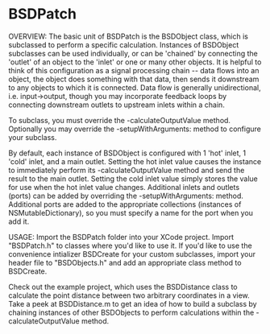 BSDPatch
========
OVERVIEW: The basic unit of BSDPatch is the BSDObject class, which is subclassed to perform a specific calculation. Instances of BSDObject subclasses can be used individually, or can be 'chained' by connecting the 'outlet' of an object to the 'inlet' or one or many other objects. It is helpful to think of this configuration as a signal processing chain -- data flows into an object, the object does something with that data, then sends it downstream to any objects to which it is connected. Data flow is generally unidirectional, i.e. input->output, though you may incorporate feedback loops by connecting downstream outlets to upstream inlets within a chain.

To subclass, you must override the -calculateOutputValue method. Optionally you may override the -setupWithArguments: method to configure your subclass.

By default, each instance of BSDObject is configured with 1 'hot' inlet, 1 'cold' inlet, and a main outlet. 
Setting the hot inlet value causes the instance to immediately perform its -calculateOutputValue method and send the
result to the main outlet. Setting the cold inlet value simply stores the value for use when the hot inlet value 
changes. Additional inlets and outlets (ports) can be added by overriding the -setupWithArguments: method. Additional
ports are added to the appropriate collections (instances of NSMutableDictionary), so you must specify a name for
the port when you add it. 

USAGE: Import the BSDPatch folder into your XCode project. Import "BSDPatch.h" to classes where you'd like to use it. If you'd like to use the convenience intializer BSDCreate for your custom subclasses, import your header file to "BSDObjects.h" and add an appropriate class method to BSDCreate.

Check out the example project, which uses the BSDDistance class to calculate the point distance between two
arbitrary coordinates in a view. Take a peek at BSDDistance.m to get an idea of how to build a subclass by chaining instances of other BSDObjects to perform calculations within the -calculateOutputValue method.
